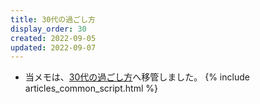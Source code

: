 ```yaml
---
title: 30代の過ごし方
display_order: 30
created: 2022-09-05
updated: 2022-09-07
---
```

- 当メモは、[30代の過ごし方](https://thinktwice.tech/life/ways_to_spend_time/how_to_spend_your_30s/)へ移管しました。
{% include articles_common_script.html %}
